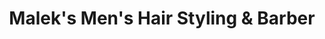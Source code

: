 ---
title: "Malek's Men's Hair Styling & Barber"
url: /chestermere/maleks-mens-hair-styling-und-barber/
shop: Friseur
---